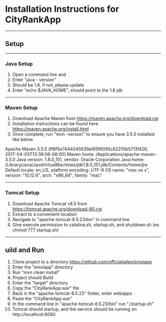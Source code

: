 # Installation Instructions for CityRankApp

---
## Setup
---

### Java Setup
1. Open a command line and
2. Enter "java - version"
3. Should be 1.8, if not, please update
4. Enter "echo $JAVA_HOME", should point to the 1.8 jdk

---

### Maven Setup
1. Download Apache Maven from https://maven.apache.org/download.cgi
2. Installation instructions can be found here https://maven.apache.org/install.html
3. Once complete, run "mvn -version" to ensure you have 3.5.0 installed like below

Apache Maven 3.5.0 (ff8f5e7444045639af65f6095c62210b5713f426; 2017-04-03T13:39:06-06:00)
Maven home: /Applications/apache-maven-3.5.0
Java version: 1.8.0_151, vendor: Oracle Corporation
Java home: /Library/Java/JavaVirtualMachines/jdk1.8.0_151.jdk/Contents/Home/jre
Default locale: en_US, platform encoding: UTF-8
OS name: "mac os x", version: "10.12.6", arch: "x86_64", family: "mac"

---

### Tomcat Setup
1. Download Apache Tomcat v8.5 from https://tomcat.apache.org/download-80.cgi
2. Extract to a convenient location
3. Navigate to "apache-tomcat-8.5.23/bin" in command line
4. Give execute permission to catalina.sh, startup.sh, and shutdown.sh (ex. chmod 777 startup.sh)

---

## uild and Run
1. Clone project to a directory https://github.com/officialjallen/emsiapp
2. Enter the "emsiapp" directory
3. Run "mvn clean install"
4. Project should Build
5. Enter the "target" directory
6. Copy the "CityRankApp.war" file
7. Back in the "apache-tomcat-8.5.23" folder, enter webapps
8. Paste the "CityRankApp.war"
9. In the command line in "apache-tomcat-8.5.23/bin" run "./startup.sh"
10. Tomcat should startup, and the service should be running on http://localhost:8080
